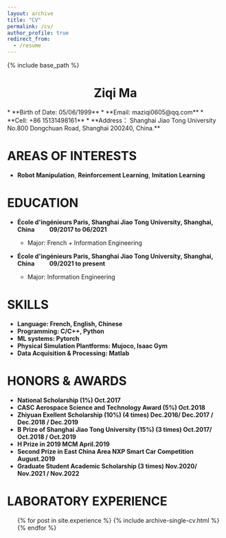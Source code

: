 ```yaml
---
layout: archive
title: "CV"
permalink: /cv/
author_profile: true
redirect_from:
  - /resume
---
```


{% include base_path %}

<h1 style="text-align:center">Ziqi Ma</h1>
<!-- th rowspan="5"><img src="/images/yangcy-300x300.png" width="180" height="180" /></th -->
* **Birth of Date: 05/06/1999**
* **Email: maziqi0605@qq.com**
* **Cell: +86 15131498161**
* **Address： Shanghai Jiao Tong University No.800 Dongchuan Road, Shanghai 200240, China.**


# AREAS OF INTERESTS

- **Robot Manipulation**, **Reinforcement Learning**, **Imitation Learning**


# EDUCATION


* **École d'ingénieurs Paris, Shanghai Jiao Tong University, Shanghai, China &ensp;&ensp;&ensp;&ensp; 09/2017 to 06/2021**
  * Major: French + Information Engineering
  
* **École d'ingénieurs Paris, Shanghai Jiao Tong University, Shanghai, China &ensp;&ensp;&ensp;&ensp; 09/2021 to present**
  * Major: Information Engineering

# SKILLS

- **Language: French, English, Chinese**
- **Programming: C/C++, Python**
- **ML systems: Pytorch**
- **Physical Simulation Plantforms: Mujoco, Isaac Gym**
- **Data Acquisition & Processing: Matlab**


# HONORS & AWARDS

- **National Scholarship (1%) Oct.2017**
- **CASC Aerospace Science and Technology Award (5%) Oct.2018**
- **Zhiyuan Exellent Scholarship (10%) (4 times) Dec.2016/ Dec.2017 / Dec.2018 / Dec.2019**
- **B Prize of Shanghai Jiao Tong University (15%) (3 times) Oct.2017/ Oct.2018 / Oct.2019**
- **H Prize in 2019 MCM April.2019**
- **Second Prize in East China Area NXP Smart Car Competition August.2019**
- **Graduate Student Academic Scholarship (3 times) Nov.2020/ Nov.2021 / Nov.2022**


# LABORATORY EXPERIENCE

  <ul>{% for post in site.experience %}
    {% include archive-single-cv.html %}
  {% endfor %}</ul>
